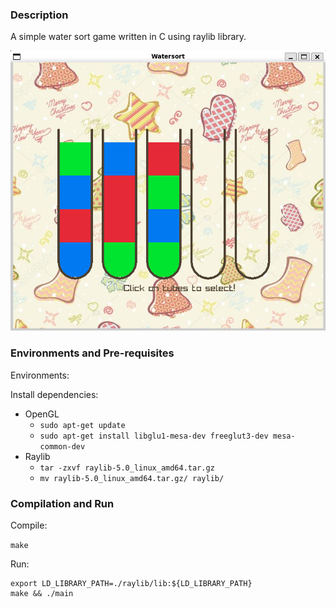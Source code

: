 ### Description
A simple water sort game written in C using raylib library.

![](assets/watersort.png)

### Environments and Pre-requisites
Environments:


Install dependencies:

- OpenGL
  - ```sudo apt-get update```
  - ```sudo apt-get install libglu1-mesa-dev freeglut3-dev mesa-common-dev```
- Raylib
  - ```tar -zxvf raylib-5.0_linux_amd64.tar.gz```
  - ```mv raylib-5.0_linux_amd64.tar.gz/ raylib/```

### Compilation and Run
Compile:

```make```

Run:
```
export LD_LIBRARY_PATH=./raylib/lib:${LD_LIBRARY_PATH}
make && ./main
```